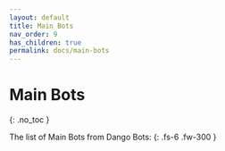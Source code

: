 ```yaml
---
layout: default
title: Main Bots
nav_order: 9
has_children: true
permalink: docs/main-bots
---
```


# Main Bots
{: .no_toc }

The list of Main Bots from Dango Bots:
{: .fs-6 .fw-300 }